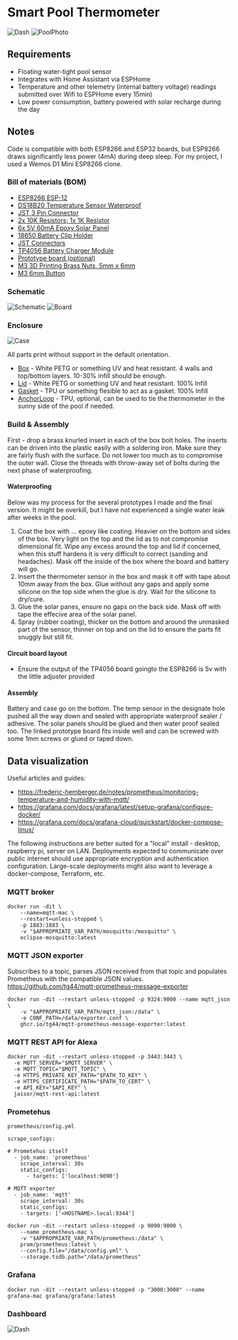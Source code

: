 # Smart Pool Thermometer

![Dash](/img/dash.png)
![PoolPhoto](/img/photo_pool.jpg)

## Requirements

* Floating water-tight pool sensor
* Integrates with Home Assistant via ESPHome
* Temperature and other telemetry (internal battery voltage) readings submitted over Wifi to ESPHome every 15min)
* Low power consumption, battery powered with solar recharge during the day

## Notes

Code is compatible with both ESP8266 and ESP32 boards, but ESP8266 draws significantly less power (4mA) during deep sleep. For my project, I used a Wemos D1 Mini ESP8266 clone.



### Bill of materials (BOM)

* [ESP8266 ESP-12](https://www.amazon.com/gp/product/B081PX9YFV)
* [DS18B20 Temperature Sensor Waterproof](https://www.amazon.com/dp/B012C597T0)
* [JST 3 Pin Connector](https://www.amazon.com/dp/B01DUC1PW6)
* [2x 10K Resistors; 1x 1K Resistor](https://www.amazon.com/dp/B08FD1XVL6)
* [6x 5V 60mA Epoxy Solar Panel](https://www.amazon.com/dp/B0736W4HK1)
* [18650 Battery Clip Holder](https://www.amazon.com/dp/B0721Y3NDQ)
* [JST Connectors](https://www.amazon.com/dp/B071XN7C43)
* [TP4056 Battery Charger Module](https://www.amazon.com/dp/B098989NRZ)
* [Prototype board (optional)](https://www.amazon.com/dp/B00FXHXT80)
* [M3 3D Printing Brass Nuts, 5mm x 6mm](https://www.amazon.com/dp/B09KZSJS88)
* [M3 6mm Button](https://www.amazon.com/dp/B083HCLFM1)

### Schematic 

![Schematic](/img/schematic.png)
![Board](/img/board.jpg)

### Enclosure 

![Case](/img/case.png)

All parts print without support in the default orientation.

* [Box](stl/box.stl) - White PETG or something UV and heat resistant. 4 walls and top/bottom layers. 10-30% infill should be enough.
* [Lid](stl/lid.stl) - White PETG or something UV and heat resistant. 100% Infill
* [Gasket](stl/gasket.stl) - TPU or something flesible to act as a gasket. 100% Infill
* [AnchorLoop](stl/anchor.stl) - TPU, optional, can be used to tie the thermometer in the sunny side of the pool if needed.

### Build & Assembly

First - drop a brass knurled insert in each of the box bolt holes. The inserts can be driven into the plastic easily with a soldering iron. Make sure they are fairly flush with the surface. Do not lower too much as to compromise the outer wall.
Close the threads with throw-away set of bolts during the next phase of waterproofing.

#### Waterproofing

Below was my process for the several prototypes I made and the final version. It might be overkill, but I have not experienced a single water leak after weeks in the pool.

1. Coat the box with ... epoxy like coating. Heavier on the bottom and sides of the box. Very light on the top and the lid as to not compromise dimensional fit. Wipe any excess around the top and lid if concerned, when this stuff hardens it is very difficult to correct (sanding and headaches). Mask off the inside of the box where the board and battery will go.
2. Insert the thermometer sensor in the box and mask it off with tape about 10mm away from the box. Glue without any gaps and apply some silicone on the top side when the glue is dry. Wait for the silicone to dry/cure.
3. Glue the solar panes, ensure no gaps on the back side. Mask off with tape the effecive area of the solar panel.
4. Spray (rubber coating), thicker on the bottom and around the unmasked part of the sensor, thinner on top and on the lid to ensure the parts fit snuggly but still fit.

#### Circuit board layout 

* Ensure the output of the TP4056 board goingto the ESP8266 is 5v with the little adjuster provided

#### Assembly



Battery and case go on the bottom. The temp sensor in the designate hole pushed all the way down and sealed with appropriate waterproof sealer / adhesive.
The solar panels should be glued and then water proof sealed too.
The linked prototype board fits inside well and can be screwed with some 1mm screws or glued or taped down.



## Data visualization

Useful articles and guides:
* https://frederic-hemberger.de/notes/prometheus/monitoring-temperature-and-humidity-with-mqtt/
* https://grafana.com/docs/grafana/latest/setup-grafana/configure-docker/
* https://grafana.com/docs/grafana-cloud/quickstart/docker-compose-linux/

The following instructions are better suited for a "local" install - desktop, raspberry pi, server on LAN. Deployments expected to communicate over public internet should use appropriate encryption and authentication configuration. Large-scale deployments might also want to leverage a docker-compose, Terraform, etc. 

### MQTT broker

```
docker run -dit \
    --name=mqtt-mac \
    --restart=unless-stopped \
    -p 1883:1883 \
    -v "$APPROPRIATE_VAR_PATH/mosquitto:/mosquitto" \
    eclipse-mosquitto:latest
```

### MQTT JSON exporter

Subscribes to a topic, parses JSON received from that topic and populates Prometheus with the compatible JSON values.
https://github.com/tg44/mqtt-prometheus-message-exporter

```
docker run -dit --restart unless-stopped -p 9324:9000 --name mqtt_json \
    -v "$APPROPRIATE_VAR_PATH/mqtt_json:/data" \
    -e CONF_PATH=/data/exporter.conf \
    ghcr.io/tg44/mqtt-prometheus-message-exporter:latest
```

### MQTT REST API for Alexa

```
docker run -dit --restart unless-stopped -p 3443:3443 \
  -e MQTT_SERVER="$MQTT_SERVER" \
  -e MQTT_TOPIC="$MQTT_TOPIC" \
  -e HTTPS_PRIVATE_KEY_PATH="$PATH_TO_KEY" \
  -e HTTPS_CERTIFICATE_PATH="$PATH_TO_CERT" \
  -e API_KEY="$API_KEY" \
  jaisor/mqtt-rest-api:latest
```

### Prometehus

`prometheus/config.yml`

```
scrape_configs:

# Prometehus itself
  - job_name: 'prometheus'
    scrape_interval: 30s
    static_configs:
      - targets: ['localhost:9090']

# MQTT exporter
  - job_name: 'mqtt'
    scrape_interval: 30s
    static_configs:
    - targets: ['<HOSTNAME>.local:9344']
```

```
docker run -dit --restart unless-stopped -p 9090:9090 \
    --name prometheus-mac \
    -v "$APPROPRIATE_VAR_PATH/prometheus:/data" \
    prom/prometheus:latest \
    --config.file="/data/config.yml" \
    --storage.tsdb.path="/data/prometheus"
```

### Grafana

```
docker run -dit --restart unless-stopped -p "3000:3000" --name grafana-mac grafana/grafana:latest
```

### Dashboard

![Dash](/img/dash.png)
